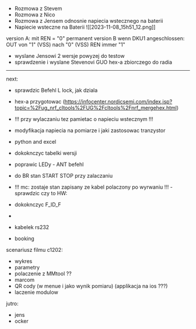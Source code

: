 - Rozmowa z Stevem
- Rozmowa z Nico
- Rozmowa z Jensem odnosnie napiecia wstecznego na baterii
- Napiecie wsteczne na Baterii
![[2023-11-08_15h51_12.png]]


version A:
mit REN = "0" permanent
version B
wenn DKU1 angeschlossen: OUT von "1" (VSS) nach "0" (VSS)
REN immer "1"

- wyslane Jensowi 2 wersje powyzej do testow
- sprawdzenie i wyslane Stevenovi GUO hex-a zbiorczego do radia



---

next:
- sprawdzic Befehl L lock, jak dziala
- hex-a przygotowac (https://infocenter.nordicsemi.com/index.jsp?topic=%2Fug_nrf_cltools%2FUG%2Fcltools%2Fnrf_mergehex.html)
- !!! przy wylaczaniu tez pamietac o napieciu wstecznym !!!
- modyfikacja napiecia na pomiarze i jaki zastosowac tranzystor

- python and excel
- dokoknczyc tabelki wersji
- poprawic LEDy - ANT befehl
- do BR stan START STOP przy zalaczaniu


- !!! mc: zostaje stan zapisany ze kabel polaczony po wyrwaniu !!! - sprawdzic czy to HW:
- dokoknczyc F_ID_F

- 



- kabelek rs232
- booking


scenariusz filmu c1202:
- wykres
- parametry
- polaczenie z MMtool ??
- marcom
- QR cody (w menue i jako wynik pomiaru) (applikacja na ios ???)
- laczenie modulow




jutro:
- jens
- ocker